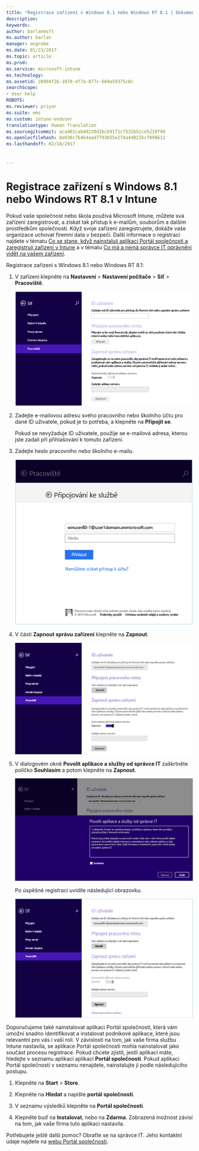 ```yaml
---
title: "Registrace zařízení s Windows 8.1 nebo Windows RT 8.1 | Dokumentace Microsoftu"
description: 
keywords: 
author: barlanmsft
ms.author: barlan
manager: angrobe
ms.date: 01/23/2017
ms.topic: article
ms.prod: 
ms.service: microsoft-intune
ms.technology: 
ms.assetid: 28984f26-1070-4f7a-877c-669a59375c0c
searchScope:
- User help
ROBOTS: 
ms.reviewer: priyar
ms.suite: ems
ms.custom: intune-enduser
translationtype: Human Translation
ms.sourcegitcommit: aca401cab49230d2bcb9171cf532b52ce5219798
ms.openlocfilehash: 8e030c7b4b4aad7793b55e274a4d022bcf098611
ms.lasthandoff: 02/18/2017


---
```


# <a name="how-to-enroll-your-windows-81-or-windows-rt-81-device-in-intune"></a>Registrace zařízení s Windows 8.1 nebo Windows RT 8.1 v Intune

Pokud vaše společnost nebo škola používá Microsoft Intune, můžete svá zařízení zaregistrovat, a získat tak přístup k e-mailům, souborům a dalším prostředkům společnosti. Když svoje zařízení zaregistrujete, dokáže vaše organizace uchovat firemní data v bezpečí. Další informace o registraci najdete v tématu [Co se stane, když nainstaluji aplikaci Portál společnosti a zaregistruji zařízení v Intune](what-happens-if-you-install-the-company-portal-app-and-enroll-your-device-in-intune-windows.md) a v tématu [Co má a nemá správce IT oprávnění vidět na vašem zařízení](what-info-can-your-company-see-when-you-enroll-your-device-in-intune.md).


Registrace zařízení s Windows 8.1 nebo Windows RT 8.1:

1.  V zařízení klepněte na **Nastavení** &gt; **Nastavení počítače** &gt; **Síť** &gt; **Pracoviště**.

    ![nav-to-workplace](./media/W81-1-workplacejoin.png)

2.  Zadejte e-mailovou adresu svého pracovního nebo školního účtu pro dané ID uživatele, pokud je to potřeba, a klepněte na **Připojit se**.

    Pokud se nevyžaduje ID uživatele, použije se e-mailová adresa, kterou jste zadali při přihlašování k tomuto zařízení.

3.  Zadejte heslo pracovního nebo školního e-mailu.

    ![type-password](./media/W81-2-workplacesettings_signin.png)

4.  V části **Zapnout správu zařízení** klepněte na **Zapnout**.

    ![turn-on-device-management](./media/W81-3-dev-mgt-turn-on.png)

5.  V dialogovém okně **Povolit aplikace a služby od správce IT** zaškrtněte políčko **Souhlasím** a potom klepněte na **Zapnout**.

    ![turn-on-allow-apps-services](./media/W81-4-agree-allow-apps-services.png)

    Po úspěšné registraci uvidíte následující obrazovku.

    ![enrollment-complete](./media/W81-5-enrolled-done.png)

Doporučujeme také nainstalovat aplikaci Portál společnosti, která vám umožní snadno identifikovat a instalovat podnikové aplikace, které jsou relevantní pro vás i vaši roli. V závislosti na tom, jak vaše firma službu Intune nastavila, se aplikace Portál společnosti mohla nainstalovat jako součást procesu registrace. Pokud chcete zjistit, jestli aplikaci máte, hledejte v seznamu aplikací aplikaci **Portál společnosti**. Pokud aplikaci Portál společnosti v seznamu nenajdete, nainstalujte ji podle následujícího postupu.

1.  Klepněte na **Start** &gt; **Store**.

2.  Klepněte na **Hledat** a napište **portál společnosti**.

3.  V seznamu výsledků klepněte na **Portál společnosti**.

4.  Klepněte buď na **Instalovat**, nebo na **Zdarma**. Zobrazená možnost závisí na tom, jak vaše firma tuto aplikaci nastavila.

Potřebujete ještě další pomoc? Obraťte se na správce IT. Jeho kontaktní údaje najdete na [webu Portál společnosti](http://portal.manage.microsoft.com).

